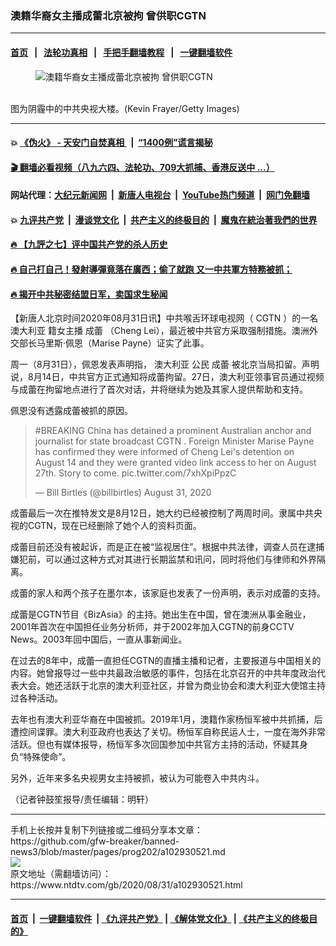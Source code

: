 ### 澳籍华裔女主播成蕾北京被拘 曾供职CGTN
------------------------

#### [首页](https://github.com/gfw-breaker/banned-news3/blob/master/README.md) &nbsp;&nbsp;|&nbsp;&nbsp; [法轮功真相](https://github.com/begood0513/basic/blob/master/README.md)  &nbsp;&nbsp;|&nbsp;&nbsp; [手把手翻墙教程](https://github.com/gfw-breaker/guides/wiki)  &nbsp;&nbsp;|&nbsp;&nbsp; [一键翻墙软件](https://github.com/gfw-breaker/nogfw/blob/master/README.md)  



<div><div class="featured_image">
 <figure>
  <img alt="澳籍华裔女主播成蕾北京被拘 曾供职CGTN" src="https://i.ntdtv.com/assets/uploads/2020/08/GettyImages-1200760959-800x450.jpg"/>
 </figure><br/>
 <span class="caption">
  图为阴霾中的中共央视大楼。(Kevin Frayer/Getty Images)
 </span>
</div>
</div><hr/>

#### 💥 [《伪火》 - 天安门自焚真相 ](http://141.164.51.119:10000/videos/blog/weihuo.html)&nbsp; |&nbsp; [“1400例”谎言揭秘  ](http://141.164.51.119:10000/videos/blog/jiexi1400.html)

#### [ 🎬  翻墙必看视频（八九六四、法轮功、709大抓捕、香港反送中 ...）](https://github.com/gfw-breaker/links/blob/master/banned.md)

#### 网站代理：[大纪元新闻网](http://167.172.10.89:10080/gb/) &nbsp;|&nbsp; [新唐人电视台](http://167.172.10.89:8808/gb/)  &nbsp;|&nbsp; [YouTube热门频道](http://158.247.203.241/youtube.html) &nbsp;|&nbsp; [网门免翻墙](http://158.247.203.241:11000/show.aspx?name=ogHome)

#### 💥 [九评共产党](http://141.164.51.119:10000/videos/res/jiuping/)&nbsp; |&nbsp; [漫谈党文化](http://141.164.51.119:10000/videos/res/mtdwh/)&nbsp; |&nbsp; [共产主义的终极目的](http://141.164.51.119:10000/videos/res/zjmd/)&nbsp; |&nbsp; [魔鬼在統治著我們的世界](http://141.164.51.119:10000/videos/res/TheSpecter/)  

#### [ 🔥  【九評之七】评中国共产党的杀人历史](http://141.164.51.119:10000/videos/news/../res/jiuping/index.html)

#### [ 🔥  自己打自己！發射導彈竟落在廣西；偷了就跑 又一中共軍方特務被抓；](http://141.164.51.119:10000/videos/news/soh01.html)

#### [ 🔥  揭开中共秘密结盟日军，卖国求生秘闻 ](http://141.164.51.119:10000/videos/news/epoch01.html)

<div><div class="post_content" itemprop="articleBody">
 <p>
  【新唐人北京时间2020年08月31日讯】中共喉舌环球电视网（
  <ok href="https://www.ntdtv.com/gb/cgtn.htm">
   CGTN
  </ok>
  ）的一名
  <ok href="https://www.ntdtv.com/gb/澳大利亚.htm">
   澳大利亚
  </ok>
  籍女主播
  <ok href="https://www.ntdtv.com/gb/成蕾.htm">
   成蕾
  </ok>
  （Cheng Lei），最近被中共官方采取强制措施。澳洲外交部长马里斯·佩恩（Marise Payne）证实了此事。
 </p>
 <p>
  周一（8月31日），佩恩发表声明指，
  <ok href="https://www.ntdtv.com/gb/澳大利亚.htm">
   澳大利亚
  </ok>
  公民
  <ok href="https://www.ntdtv.com/gb/成蕾.htm">
   成蕾
  </ok>
  被北京当局扣留。声明说，8月14日，中共官方正式通知将成蕾拘留。27日，澳大利亚领事官员通过视频与成蕾在拘留地点进行了首次对话，并将继续为她及其家人提供帮助和支持。
 </p>
 <p>
  佩恩没有透露成蕾被抓的原因。
 </p>
 <blockquote class="twitter-tweet" data-dnt="true" data-width="500">
  <p dir="ltr" lang="en">
   <ok href="https://twitter.com/hashtag/BREAKING?src=hash&amp;ref_src=twsrc%5Etfw">
    #BREAKING
   </ok>
   China has detained a prominent Australian anchor and journalist for state broadcast
   <ok href="https://www.ntdtv.com/gb/cgtn.htm">
    CGTN
   </ok>
   . Foreign Minister Marise Payne has confirmed they were informed of Cheng Lei's detention on August 14 and they were granted video link access to her on August 27th. Story to come.
   <ok href="https://t.co/7xhXpiPpzC">
    pic.twitter.com/7xhXpiPpzC
   </ok>
  </p>
  <p>
   — Bill Birtles (@billbirtles)
   <ok href="https://twitter.com/billbirtles/status/1300389573856354306?ref_src=twsrc%5Etfw">
    August 31, 2020
   </ok>
  </p>
 </blockquote>
 <p>
  <script async="" charset="utf-8" src="https://platform.twitter.com/widgets.js">
  </script>
 </p>
 <p>
  <p>
   成蕾最后一次在推特发文是8月12日，她大约已经被控制了两周时间。隶属中共央视的CGTN，现在已经删除了她个人的资料页面。
  </p>
  <p>
   成蕾目前还没有被起诉，而是正在被“监视居住”。根据中共法律，调查人员在逮捕嫌犯前，可以通过这种方式对其进行长期监禁和讯问，同时将他们与律师和外界隔离。
  </p>
  <p>
   成蕾的家人和两个孩子在墨尔本，该家庭也发表了一份声明，表示对成蕾的支持。
  </p>
  <p>
   成蕾是CGTN节目《BizAsia》的主持。她出生在中国，曾在澳洲从事金融业，2001年首次在中国担任业务分析师，并于2002年加入CGTN的前身CCTV News。2003年回中国后，一直从事新闻业。
  </p>
  <p>
   在过去的8年中，成蕾一直担任CGTN的直播主播和记者，主要报道与中国相关的内容。她曾报导过一些中共最政治敏感的事件，包括在北京召开的中共年度政治代表大会。她还活跃于北京的澳大利亚社区，并曾为商业协会和澳大利亚大使馆主持过各种活动。
  </p>
  <p>
   去年也有澳大利亚华裔在中国被抓。2019年1月，澳籍作家杨恒军被中共抓捕，后遭控间谍罪。澳大利亚政府也表达了关切。杨恒军自称民运人士，一度在海外非常活跃。但也有媒体报导，杨恒军多次回国参加中共官方主持的活动，怀疑其身负“特殊使命”。
  </p>
  <p>
   另外，近年来多名央视男女主持被抓，被认为可能卷入中共内斗。
  </p>
  <p>
   （记者钟鼓笙报导/责任编辑：明轩）
  </p>
  <div class="single_ad">
  </div>
 </p>
</div>
</div>
<hr/>
手机上长按并复制下列链接或二维码分享本文章：<br/>
https://github.com/gfw-breaker/banned-news3/blob/master/pages/prog202/a102930521.md <br/>
<a href='https://github.com/gfw-breaker/banned-news3/blob/master/pages/prog202/a102930521.md'><img src='https://github.com/gfw-breaker/banned-news3/blob/master/pages/prog202/a102930521.md.png'/></a> <br/>
原文地址（需翻墙访问）：https://www.ntdtv.com/gb/2020/08/31/a102930521.html


------------------------
#### [首页](https://github.com/gfw-breaker/banned-news3/blob/master/README.md) &nbsp;|&nbsp; [一键翻墙软件](https://github.com/gfw-breaker/nogfw/blob/master/README.md) &nbsp;| [《九评共产党》](https://github.com/gfw-breaker/9ping.md/blob/master/README.md#九评之一评共产党是什么) | [《解体党文化》](https://github.com/gfw-breaker/jtdwh.md/blob/master/README.md) | [《共产主义的终极目的》](https://github.com/gfw-breaker/gczydzjmd.md/blob/master/README.md)


<img src='http://gfw-breaker.win/banned-news3/pages/prog202/a102930521.md' width='0px' height='0px'/>